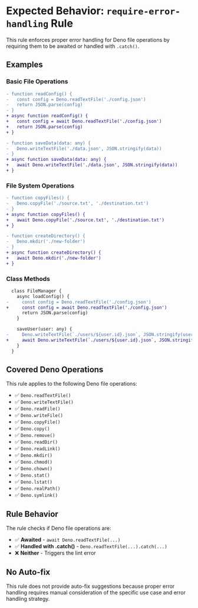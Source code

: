 # Expected Behavior: `require-error-handling` Rule

This rule enforces proper error handling for Deno file operations by requiring them to be awaited or handled with `.catch()`.

## Examples

### Basic File Operations

```diff
- function readConfig() {
-   const config = Deno.readTextFile('./config.json')
-   return JSON.parse(config)
- }
+ async function readConfig() {
+   const config = await Deno.readTextFile('./config.json')
+   return JSON.parse(config)
+ }
```

```diff
- function saveData(data: any) {
-   Deno.writeTextFile('./data.json', JSON.stringify(data))
- }
+ async function saveData(data: any) {
+   await Deno.writeTextFile('./data.json', JSON.stringify(data))
+ }
```

### File System Operations

```diff
- function copyFiles() {
-   Deno.copyFile('./source.txt', './destination.txt')
- }
+ async function copyFiles() {
+   await Deno.copyFile('./source.txt', './destination.txt')
+ }
```

```diff
- function createDirectory() {
-   Deno.mkdir('./new-folder')
- }
+ async function createDirectory() {
+   await Deno.mkdir('./new-folder')
+ }
```

### Class Methods

```diff
  class FileManager {
    async loadConfig() {
-     const config = Deno.readTextFile('./config.json')
+     const config = await Deno.readTextFile('./config.json')
      return JSON.parse(config)
    }

    saveUser(user: any) {
-     Deno.writeTextFile(`./users/${user.id}.json`, JSON.stringify(user))
+     await Deno.writeTextFile(`./users/${user.id}.json`, JSON.stringify(user))
    }
  }
```

## Covered Deno Operations

This rule applies to the following Deno file operations:

- ✅ `Deno.readTextFile()`
- ✅ `Deno.writeTextFile()`
- ✅ `Deno.readFile()`
- ✅ `Deno.writeFile()`
- ✅ `Deno.copyFile()`
- ✅ `Deno.copy()`
- ✅ `Deno.remove()`
- ✅ `Deno.readDir()`
- ✅ `Deno.readLink()`
- ✅ `Deno.mkdir()`
- ✅ `Deno.chmod()`
- ✅ `Deno.chown()`
- ✅ `Deno.stat()`
- ✅ `Deno.lstat()`
- ✅ `Deno.realPath()`
- ✅ `Deno.symlink()`

## Rule Behavior

The rule checks if Deno file operations are:

- ✅ **Awaited** - `await Deno.readTextFile(...)`
- ✅ **Handled with .catch()** - `Deno.readTextFile(...).catch(...)`
- ❌ **Neither** - Triggers the lint error

## No Auto-fix

This rule does not provide auto-fix suggestions because proper error handling requires manual consideration of the specific use case and error handling strategy.

